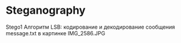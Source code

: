 # Steganography

Stego1
Алгоритм LSB: кодирование и декодирование сообщения message.txt в картинке IMG_2586.JPG
